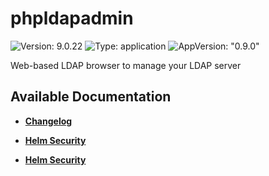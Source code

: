 # phpldapadmin

![Version: 9.0.22](https://img.shields.io/badge/Version-9.0.22-informational?style=flat-square) ![Type: application](https://img.shields.io/badge/Type-application-informational?style=flat-square) ![AppVersion: "0.9.0"](https://img.shields.io/badge/AppVersion-"0.9.0"-informational?style=flat-square)

Web-based LDAP browser to manage your LDAP server

## Available Documentation

- [**Changelog**](CHANGELOG)

- [**Helm Security**](container-security)

- [**Helm Security**](helm-security)


